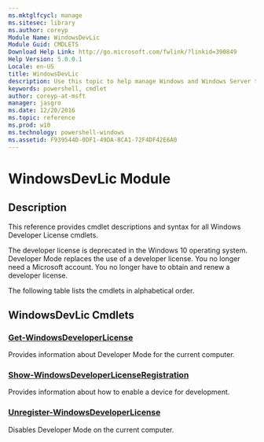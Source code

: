 ```yaml
---
ms.mktglfcycl: manage
ms.sitesec: library
ms.author: coreyp
Module Name: WindowsDevLic
Module Guid: CMDLETS
Download Help Link: http://go.microsoft.com/fwlink/?linkid=390849
Help Version: 5.0.0.1
Locale: en-US
title: WindowsDevLic
description: Use this topic to help manage Windows and Windows Server technologies with Windows PowerShell.
keywords: powershell, cmdlet
author: coreyp-at-msft
manager: jasgro
ms.date: 12/20/2016
ms.topic: reference
ms.prod: w10
ms.technology: powershell-windows
ms.assetid: F939544D-0DF1-49DA-8CA1-72F4DF42E6A0
---
```


# WindowsDevLic Module
## Description
This reference provides cmdlet descriptions and syntax for all Windows Developer License cmdlets. 

The developer license is deprecated in the Windows 10 operating system. Developer Mode replaces the use of a developer license. You no longer need a Microsoft account. You no longer have to obtain and renew a developer license.

The following table lists the cmdlets in alphabetical order.

## WindowsDevLic Cmdlets
### [Get-WindowsDeveloperLicense](./get-windowsdeveloperlicense.md)
Provides information about Developer Mode for the current computer.

### [Show-WindowsDeveloperLicenseRegistration](./show-windowsdeveloperlicenseregistration.md)
Provides information about how to enable a device for development.

### [Unregister-WindowsDeveloperLicense](./unregister-windowsdeveloperlicense.md)
Disables Developer Mode on the current computer.



